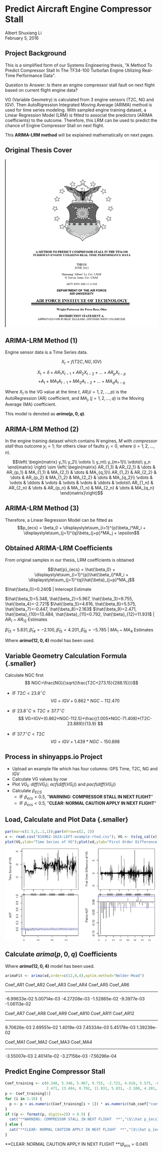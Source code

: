 # Predict Aircraft Engine Compressor Stall
Albert Shuxiang Li  
February 5, 2016  

## Project Background

This is a simplified form of our Systems Engineering thesis, "A Method To Predict Compressor Stall In The TF34-100 Turbofan Engine Utilizing Real-Time Performance Data". 

Question to Answer: Is there an engine compressor stall fault on next flight based on current flight engine data?

VG (Variable Geometry) is calculated from 3 engine sensors (T2C, NG and IGV). Then AutoRigression Integrated Moving Average (ARIMA) method is used for time series modeling. With sampled engine training dataset, a Linear Regression Model (LRM) is fitted to associat the predictors (ARIMA coefficients) to the outcome. Therefore, this LRM can be used to predict the chance of Engine Compressor Stall on next flight.

This **ARIMA-LRM method** will be explained mathematically on next pages. 

## Original Thesis Cover
<img src="images/thesis_cover.png" width="550px" height="550px" />


## ARIMA-LRM Method  (1)
Engine sensor data is a Time Series data.

$$X_t = f(T2C, NG, IGV)$$

$$X_t = \delta + AR_1X_{t-1} + AR_2X_{t-2} + ... + AR_pX_{t-p}$$
$$+ A_t + MA_1A_{t-1} + MA_2A_{t-2} + ... + MA_qA_{t-q}$$

Where $X_t$ is the VG value at the time $t$, $AR_i(i=1,2, ..., p)$ is the AutoRegression (AR) coefficient, and $MA_j, (j=1,2, ..., q)$ is the Moving Average (MA) coefficient. 

This model is denoted as **$arima(p,0,q)$**. 

## ARIMA-LRM Method  (2)
In the engine training dataset which contains $N$ engines, $M$ with _compressor stall_ thus outcome $y_i=1$; for others clear of faults $y_i=0$, where $(i=1,2,...,n)$.

$$\left(
\begin{matrix}
y_1\\
y_2\\
\vdots \\
y_m\\
y_{m+1}\\
\vdots\\
y_n
\end{matrix}
\right) \sim \left(
\begin{matrix}
AR_{1_1} & AR_{2_1} & \dots & AR_{p_1} & MA_{1_1} & MA_{2_1} & \dots & MA_{q_1}\\
AR_{1_2} & AR_{2_2} & \dots & AR_{p_2} & MA_{1_2} & MA_{2_2} & \dots & MA_{q_2}\\
\vdots    & \vdots    & \ddots & \vdots    & \vdots    & \vdots    & \ddots & \vdots\\
AR_{1_n} & AR_{2_n} & \dots & AR_{p_n} & MA_{1_n} & MA_{2_n} & \dots & MA_{q_n}
\end{matrix}\right)$$

## ARIMA-LRM Method  (3)
Therefore, a Linear Regression Model can be fitted as 
$$p_{ecs} = \beta_0 + \displaystyle\sum_{i=1}^{p}\beta_i*AR_i + \displaystyle\sum_{j=1}^{q}\beta_{j+p}*MA_j + \epsilon$$

## Obtained ARIMA-LRM Coefficients
From original samples in our thesis, LRM coefficients is obtained

$$\hat{p}_{ecs} = \hat{\beta_0} + \displaystyle\sum_{i=1}^{p}\hat{\beta_i}*AR_i + \displaystyle\sum_{j=1}^{q}\hat{\beta}_{j+p}*MA_j$$

$\hat{\beta_0}=0.240$ | Intercept Estimate

$\hat{\beta_1}=5.348, \hat{\beta_2}=5.967, \hat{\beta_3}=9.755, \hat{\beta_4}=-2.721$
$\hat{\beta_5}=4.616, \hat{\beta_6}=5.575, \hat{\beta_7}=-0.447, \hat{\beta_8}=2.163$
$\hat{\beta_9}=2.471, \hat{\beta}_{10}=13.484, \hat{\beta}_{11}=0.792, \hat{\beta}_{12}=11.931$
| $AR_1$ ~ $AR_{12}$ Estimates

$\hat{\beta}_{13}=5.831, \hat{\beta}_{14}=-2.100, \hat{\beta}_{15}=4.201, \hat{\beta}_{16}=-5.785$
| $MA_1$ ~ $MA_4$ Estimates

Where **$arima(12, 0, 4)$** model has been used.

## Variable Geometry Calculation Formula {.smaller}
Calculate NGC first
$$ NGC=\frac{NG}{\sqrt{\frac{T2C+273.15}{288.15}}}$$

- IF $T2C < 23.8^\circ C$
$$  VG=IGV+0.862*NGC-112.470 $$

- IF $23.8^\circ C \leq T2C \leq 37.7^\circ C$
$$  VG=IGV+(0.862*NGC-112.5)+\frac{(1.005*NGC-71.408)*(T2C-23.889)}{13.9} $$

- IF $37.7^\circ C < T2C$
$$  VG=IGV+1.439*NGC-150.898 $$

## Process in shinyapps.io Project
- Upload an example file which has four columns: GPS Time, T2C, NG and IGV
- Calculate VG values by row
- Plot $VG_t$; $diff(VG_t)$; $acf(diff(VG_t))$ and $pacf(diff(VG_t))$
- Calculate $\hat{p}_{ECS}$
    + IF $\hat{p}_{ecs}>0.5$, "**WARNING: COMPRESSOR STALL IN NEXT FLIGHT**"
    + IF $\hat{p}_{ecs}<0.5$, "**CLEAR: NORMAL CAUTION APPLY IN NEXT FLIGHT**"

## Load, Calculate and Plot Data {.smaller}



```r
par(mar=c(1.5,5,.1,1));par(mfrow=c(2, 2))
x <- read.csv("810962-1624-LEFT-example-rted.csv"); VG <- ts(vg_cal(x)); xd <- diff(VG)
plot(VG,ylab="Time Series of VG");plot(xd,ylab="First Order Difference of VG");acf(xd); pacf(xd)
```

![](Engine_Project_files/figure-html/4figures-1.png)

## Calculate $arima(p,0,q)$ Coefficients
Where **$arima(12, 0, 4)$** model has been used.


```r
arimaFit <- arima(xd,order=c(12,0,4),optim.method="Nelder-Mead")
```

Coef_AR1       Coef_AR2      Coef_AR3       Coef_AR4       Coef_AR5      Coef_AR6     
-------------  ------------  -------------  -------------  ------------  -------------
-6.99633e-02   5.00714e-03   -4.27208e-03   -1.52865e-02   -9.3977e-03   -1.06113e-02 



Coef_AR7      Coef_AR8      Coef_AR9     Coef_AR10     Coef_AR11     Coef_AR12   
------------  ------------  -----------  ------------  ------------  ------------
9.70626e-03   2.69551e-02   1.4019e-03   7.45334e-03   5.45178e-03   1.39239e-02 



Coef_MA1       Coef_MA2      Coef_MA3       Coef_MA4     
-------------  ------------  -------------  -------------
-3.55007e-03   2.40141e-02   -3.27156e-03   -7.56296e-04 

## Predict Engine Compressor Stall

```r
Coef_training <- c(0.240, 5.348, 5.967, 9.755, -2.721, 4.616, 5.575, -0.447, 2.163, 
                   2.471, 13.484, 0.792, 11.931, 5.831, -2.100, 4.201, -5.785)
p <- Coef_training[1]
for (i in 1:16) {
  p <- p + as.numeric(Coef_training[i + 1]) * as.numeric(tab_coef["coef_calculated", i])
}
if ((p <- format(p, digits=2)) > 0.5) {
  cat("**WARNING: COMPRESSOR STALL IN NEXT FLIGHT  **","($\\hat p_{ecs}=",p,"$)",sep="")
} else {
  cat("**CLEAR: NORMAL CAUTION APPLY IN NEXT FLIGHT  **","($\\hat p_{ecs}=",p,"$)",sep="")
}
```

**CLEAR: NORMAL CAUTION APPLY IN NEXT FLIGHT  **($\hat p_{ecs}=0.041$)

